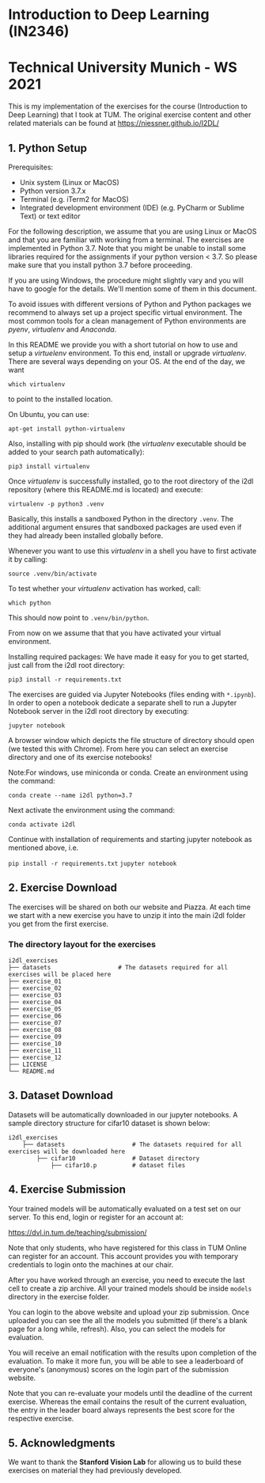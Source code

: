 # Introduction to Deep Learning (IN2346)
# Technical University Munich - WS 2021

This is my implementation of the exercises for the course (Introduction to Deep Learning) that I took at TUM. The original exercise content and other related materials can be found at https://niessner.github.io/I2DL/

## 1. Python Setup

Prerequisites:
- Unix system (Linux or MacOS)
- Python version 3.7.x
- Terminal (e.g. iTerm2 for MacOS)
- Integrated development environment (IDE) (e.g. PyCharm or Sublime Text) or text editor

For the following description, we assume that you are using Linux or MacOS and that you are familiar with working from a terminal. The exercises are implemented in Python 3.7. Note that you might be unable to install some libraries required for the assignments if your python version < 3.7. So please make sure that you install python 3.7 before proceeding.

If you are using Windows, the procedure might slightly vary and you will have to google for the details. We'll mention some of them in this document.

To avoid issues with different versions of Python and Python packages we recommend to always set up a project specific virtual environment. The most common tools for a clean management of Python environments are *pyenv*, *virtualenv* and *Anaconda*.

In this README we provide you with a short tutorial on how to use and setup a *virtuelenv* environment. To this end, install or upgrade *virtualenv*. There are several ways depending on your OS. At the end of the day, we want

`which virtualenv`

to point to the installed location.

On Ubuntu, you can use:

`apt-get install python-virtualenv`

Also, installing with pip should work (the *virtualenv* executable should be added to your search path automatically):

`pip3 install virtualenv`

Once *virtualenv* is successfully installed, go to the root directory of the i2dl repository (where this README.md is located) and execute:

`virtualenv -p python3 .venv`

Basically, this installs a sandboxed Python in the directory `.venv`. The
additional argument ensures that sandboxed packages are used even if they had
already been installed globally before.

Whenever you want to use this *virtualenv* in a shell you have to first
activate it by calling:

`source .venv/bin/activate`

To test whether your *virtualenv* activation has worked, call:

`which python`

This should now point to `.venv/bin/python`.

From now on we assume that that you have activated your virtual environment.

Installing required packages:
We have made it easy for you to get started, just call from the i2dl root directory:

`pip3 install -r requirements.txt`


The exercises are guided via Jupyter Notebooks (files ending with `*.ipynb`). In order to open a notebook dedicate a separate shell to run a Jupyter Notebook server in the i2dl root directory by executing:

`jupyter notebook`

A browser window which depicts the file structure of directory should open (we tested this with Chrome). From here you can select an exercise directory and one of its exercise notebooks!

Note:For windows, use miniconda or conda. Create an environment using the command:

`conda create --name i2dl python=3.7`

Next activate the environment using the command:

`conda activate i2dl`

Continue with installation of requirements and starting jupyter notebook as mentioned above, i.e.

`pip install -r requirements.txt` 
`jupyter notebook`


## 2. Exercise Download

The exercises will be shared on both our website and Piazza. At each time we start with a new exercise you have to unzip it into the main i2dl folder you get from the first exercise.

### The directory layout for the exercises

    i2dl_exercises
    ├── datasets                   # The datasets required for all exercises will be placed here
    ├── exercise_01                 
    ├── exercise_02                     
    ├── exercise_03                    
    ├── exercise_04
    ├── exercise_05
    ├── exercise_06
    ├── exercise_07                              
    ├── exercise_08
    ├── exercise_09
    ├── exercise_10
    ├── exercise_11
    ├── exercise_12                    
    ├── LICENSE
    └── README.md


## 3. Dataset Download

Datasets will be automatically downloaded in our jupyter notebooks. A sample directory structure for cifar10 dataset is shown below:

    i2dl_exercises
        ├── datasets                   # The datasets required for all exercises will be downloaded here
            ├── cifar10                # Dataset directory
                ├── cifar10.p          # dataset files 

## 4. Exercise Submission

Your trained models will be automatically evaluated on a test set on our server. To this end, login or register for an account at:

https://dvl.in.tum.de/teaching/submission/

Note that only students, who have registered for this class in TUM Online can register for an account. This account provides you with temporary credentials to login onto the machines at our chair.

After you have worked through an exercise, you need to execute the last cell to create a zip archive. All your trained models should be inside `models` directory in the exercise folder. 

You can login to the above website and upload your zip submission. Once uploaded you can see the all the models you submitted (if there's a blank page for a long while, refresh). Also, you can select the models for evaluation. 

You will receive an email notification with the results upon completion of the evaluation. To make it more fun, you will be able to see a leaderboard of everyone's (anonymous) scores on the login part of the submission website.

Note that you can re-evaluate your models until the deadline of the current exercise. Whereas the email contains the result of the current evaluation, the entry in the leader board always represents the best score for the respective exercise.


## 5. Acknowledgments

We want to thank the **Stanford Vision Lab** for allowing us to build these exercises on material they had previously developed.

